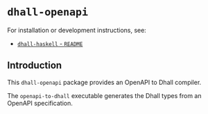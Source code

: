 # `dhall-openapi`

For installation or development instructions, see:

* [`dhall-haskell` - `README`](https://github.com/dhall-lang/dhall-haskell/blob/master/README.md)

## Introduction

This `dhall-openapi` package provides an OpenAPI to Dhall compiler.

The `openapi-to-dhall` executable generates the Dhall types from an OpenAPI specification.
